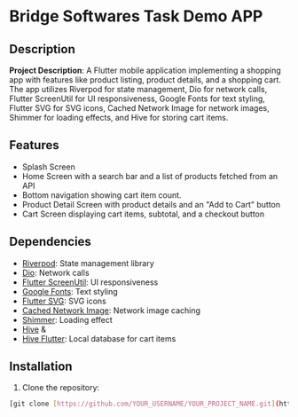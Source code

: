 # Bridge Softwares Task Demo APP

## Description

**Project Description**: A Flutter mobile application implementing a shopping app with 
features like product listing, product details, and a shopping cart. 
The app utilizes Riverpod for state management, Dio for network calls, Flutter ScreenUtil 
for UI responsiveness, Google Fonts for text styling, Flutter SVG for SVG icons, 
Cached Network Image for network images, Shimmer for loading effects, 
and Hive for storing cart items.

## Features

- Splash Screen
- Home Screen with a search bar and a list of products fetched from an API
- Bottom navigation showing cart item count.
- Product Detail Screen with product details and an "Add to Cart" button
- Cart Screen displaying cart items, subtotal, and a checkout button

## Dependencies

- [Riverpod](https://pub.dev/packages/flutter_riverpod): State management library
- [Dio](https://pub.dev/packages/dio): Network calls
- [Flutter ScreenUtil](https://pub.dev/packages/flutter_screenutil): UI responsiveness
- [Google Fonts](https://pub.dev/packages/google_fonts): Text styling
- [Flutter SVG](https://pub.dev/packages/flutter_svg): SVG icons
- [Cached Network Image](https://pub.dev/packages/cached_network_image): Network image caching
- [Shimmer](https://pub.dev/packages/shimmer): Loading effect
- [Hive](https://pub.dev/packages/hive) & 
- [Hive Flutter](https://pub.dev/packages/hive_flutter): Local database for cart items

## Installation

1. Clone the repository:

```bash
[git clone [https://github.com/YOUR_USERNAME/YOUR_PROJECT_NAME.git](https://github.com/muhammadshoaib06/bridge_softwares_demo)https://github.com/muhammadshoaib06/bridge_softwares_demo]

